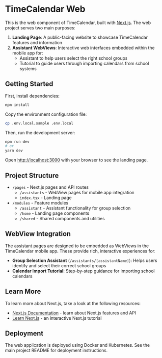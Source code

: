 # TimeCalendar Web

This is the web component of TimeCalendar, built with [Next.js](https://nextjs.org/). The web project serves two main purposes:

1. **Landing Page**: A public-facing website to showcase TimeCalendar features and information
2. **Assistant WebViews**: Interactive web interfaces embedded within the mobile app for:
   - Assistant to help users select the right school groups
   - Tutorial to guide users through importing calendars from school systems

## Getting Started

First, install dependencies:

```bash
npm install
```

Copy the environment configuration file:

```bash
cp .env.local.sample .env.local
```

Then, run the development server:

```bash
npm run dev
# or
yarn dev
```

Open [http://localhost:3000](http://localhost:3000) with your browser to see the landing page.

## Project Structure

- `/pages` - Next.js pages and API routes
  - `/assistants` - WebView pages for mobile app integration
  - `index.tsx` - Landing page
- `/modules` - Feature modules
  - `/assistant` - Assistant functionality for group selection
  - `/home` - Landing page components
  - `/shared` - Shared components and utilities

## WebView Integration

The assistant pages are designed to be embedded as WebViews in the TimeCalendar mobile app. These provide rich, interactive experiences for:

- **Group Selection Assistant** (`/assistants/[assistantName]`): Helps users identify and select their correct school groups
- **Calendar Import Tutorial**: Step-by-step guidance for importing school calendars

## Learn More

To learn more about Next.js, take a look at the following resources:

- [Next.js Documentation](https://nextjs.org/docs) - learn about Next.js features and API
- [Learn Next.js](https://nextjs.org/learn) - an interactive Next.js tutorial

## Deployment

The web application is deployed using Docker and Kubernetes. See the main project README for deployment instructions.
